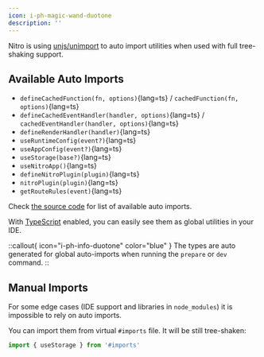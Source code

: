 ```yaml
---
icon: i-ph-magic-wand-duotone
description: ''
---
```


Nitro is using [unjs/unimport](https://github.com/unjs/unimport) to auto import utilities when used with full tree-shaking support.

## Available Auto Imports

- `defineCachedFunction(fn, options)`{lang=ts} / `cachedFunction(fn, options)`{lang=ts}
- `defineCachedEventHandler(handler, options)`{lang=ts} / `cachedEventHandler(handler, options)`{lang=ts}
- `defineRenderHandler(handler)`{lang=ts}
- `useRuntimeConfig(event?)`{lang=ts}
- `useAppConfig(event?)`{lang=ts}
- `useStorage(base?)`{lang=ts}
- `useNitroApp()`{lang=ts}
- `defineNitroPlugin(plugin)`{lang=ts}
- `nitroPlugin(plugin)`{lang=ts}
- `getRouteRules(event)`{lang=ts}

Check [the source code](https://github.com/unjs/nitro/blob/main/src/imports.ts) for list of available auto imports.

With [TypeScript](/guide/typescript) enabled, you can easily see them as global utilities in your IDE.

::callout{ icon="i-ph-info-duotone" color="blue" }
The types are auto generated for global auto-imports when running the `prepare` or `dev` command.
::

## Manual Imports

For some edge cases (IDE support and libraries in `node_modules`) it is impossible to rely on auto imports.

You can import them from virtual `#imports` file. It will be still tree-shaken:

```js [plugins/test.ts]
import { useStorage } from '#imports'
```

